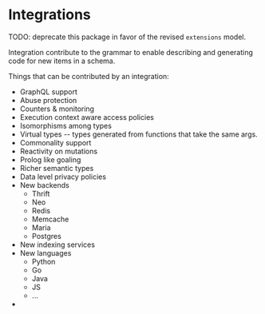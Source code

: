 # Integrations

TODO: deprecate this package in favor of the revised `extensions` model.

Integration contribute to the grammar to enable describing and generating code for new items in a schema.

Things that can be contributed by an integration:
- GraphQL support
- Abuse protection
- Counters & monitoring
- Execution context aware access policies
- Isomorphisms among types
- Virtual types -- types generated from functions that take the same args.
- Commonality support
- Reactivity on mutations
- Prolog like goaling
- Richer semantic types
- Data level privacy policies
- New backends
  - Thrift
  - Neo
  - Redis
  - Memcache
  - Maria
  - Postgres
- New indexing services
- New languages
  - Python
  - Go
  - Java
  - JS
  - ...
- 